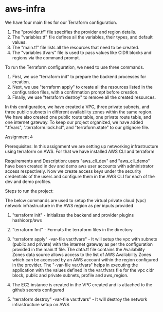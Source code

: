 # aws-infra

We have four main files for our Terraform configuration. 

1. The "provider.tf" file specifies the provider and region details. 
2. The "variables.tf" file defines all the variables, their types, and default values. 
3. The "main.tf" file lists all the resources that need to be created. 
4. The "variables.tfvars" file is used to pass values like CIDR blocks and regions via the command prompt.

To run the Terraform configuration, we need to use three commands. 
1. First, we use "terraform init" to prepare the backend processes for creation. 
2. Next, we use "terraform apply" to create all the resources listed in the configuration files, with a confirmation prompt before creation. 
3. Finally, we use "terraform destroy" to remove all the created resources.

In this configuration, we have created a VPC, three private subnets, and three public subnets in different availability zones within the same region. 
We have also created one public route table, one private route table, and one internet gateway. 
To keep our project organized, we have added ".tfvars", ".terraform.lock.hcl", and "terraform.state" to our gitignore file.

Assignment 4

Prerequisites: In this assignment we are setting up networking infrastructure using terraform on AWS. For that we have installed AWS CLI and terraform

Requirements and Description: users "aws_cli_dev" and "aws_cli_demo" have been created in dev and demo aws user accounts with administrator access respectively.
Now we create access keys under the security credentials of the users and configure them in the AWS CLI for each of the dev and demo profiles.

Steps to run the project:

The below commands are used to setup the virtual private cloud (vpc) network infrastructure in the AWS region as per inputs provided


1. "terraform init" - Initializes the backend and provider plugins hashicorp/aws
2. "terraform fmt" - Formats the terraform files in the directory
   
3. "terraform apply" -var-file var.tfvars" - It will setup the vpc with subnets (public and private) with the internet gateway as per the configuration provided in the main.tf file. The data.tf file contains the Availability Zones data source allows access to the list of AWS Availability Zones which can be accessed by an AWS account within the region configured in the provider. The "-var-file var.tfvars" helps in executing the application with the values defined in the var.tfvars file for the vpc cidr block, public and private subnets, profile and aws_region.
4. The EC2 instance is created in the VPC created and is attached to the github secrets configured
   
5. "terraform destroy" -var-file var.tfvars" - It will destroy the network infrastructure setup on AWS.